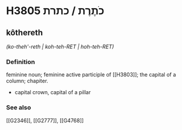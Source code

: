 # H3805 כֹתֶרֶת / כתרת

## kôthereth

_(ko-theh'-reth | koh-teh-RET | hoh-teh-RET)_

### Definition

feminine noun; feminine active participle of [[H3803]]; the capital of a column; chapiter.

- capital crown, capital of a pillar
### See also

[[G2346]], [[G2777]], [[G4768]]

